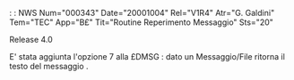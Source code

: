  :  : NWS Num="000343" Date="20001004" Rel="V1R4" Atr="G. Galdini" Tem="TEC" App="B£" Tit="Routine Reperimento Messaggio" Sts="20"

Release 4.0

E' stata aggiunta l'opzione 7 alla £DMSG  :  dato un  Messaggio/File ritorna il testo del messaggio .



